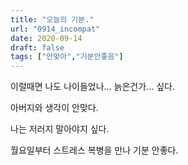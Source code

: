 ```yaml
---
title: "오늘의 기분."
url: "0914_incompat"
date: 2020-09-14
draft: false
tags: ["안맞아","기분안좋음"]
---
```

이럴때면 나도 나이들었나... 늙은건가... 싶다.

아버지와 생각이 안맞다.

나는 저러지 말아야지 싶다.

월요일부터 스트레스 복병을 만나 기분 안좋다.
